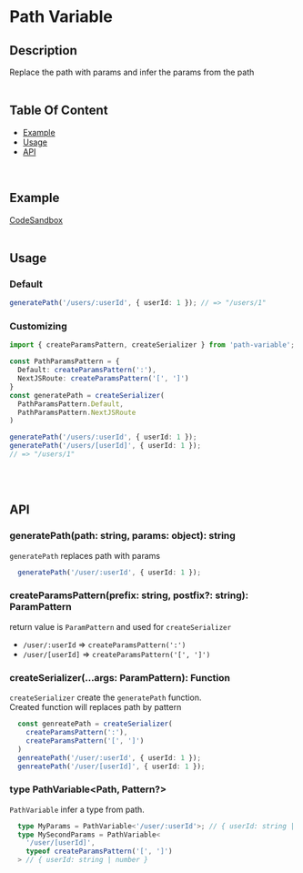 # Path Variable

## Description
Replace the path with params and infer the params from the path   
<br />

## Table Of Content
 - [Example](#Example)
 - [Usage](#Usage)
 - [API](#API)
<br />

## Example
[CodeSandbox](https://codesandbox.io/p/sandbox/ts-pattern-params-kzykks?file=%2Fsrc%2Findex.ts%3A1%2C1)
<br />
<br />

## Usage
### Default
```ts
generatePath('/users/:userId', { userId: 1 }); // => "/users/1"
```

### Customizing
```ts
import { createParamsPattern, createSerializer } from 'path-variable';

const PathParamsPattern = {
  Default: createParamsPattern(':'),
  NextJSRoute: createParamsPattern('[', ']')
}
const generatePath = createSerializer(
  PathParamsPattern.Default,
  PathParamsPattern.NextJSRoute
)

generatePath('/users/:userId', { userId: 1 });
generatePath('/users/[userId]', { userId: 1 });
// => "/users/1"
```
<br />   
<br />

## API
### generatePath(path: string, params: object): string
 `generatePath` replaces path with params  
```ts
  generatePath('/user/:userId', { userId: 1 });
```
 
### createParamsPattern(prefix: string, postfix?: string): ParamPattern
 return value is `ParamPattern` and used for `createSerializer`  
  - `/user/:userId` => `createParamsPattern(':')`
  - `/user/[userId]` => `createParamsPattern('[', ']')`

### createSerializer(...args: ParamPattern): Function
 `createSerializer` create the `generatePath` function.   
  Created function will replaces path by pattern 
```ts
  const genreatePath = createSerializer(
    createParamsPattern(':'),
    createParamsPattern('[', ']')
  )
  genreatePath('/user/:userId', { userId: 1 });
  genreatePath('/user/[userId]', { userId: 1 });
```
### type PathVariable<Path, Pattern?>
`PathVariable` infer a type from path.
```ts
  type MyParams = PathVariable<'/user/:userId'>; // { userId: string | number }
  type MySecondParams = PathVariable<
    '/user/[userId]', 
    typeof createParamsPattern('[', ']')
  > // { userId: string | number }
```

